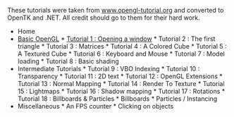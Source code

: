 These tutorials were taken from www.opengl-tutorial.org and converted to OpenTK and .NET. All credit should go to them for their hard work.


*  Home
  *  [Basic OpenGL](https://github.com/xposure/opengl-tutorial-csharp/wiki/Basic-OpenGL)
    *  [Tutorial 1 : Opening a window](https://github.com/xposure/opengl-tutorial-csharp/wiki/Tutorial-1:-Opening-a-window)
    *  Tutorial 2 : The first triangle
    *  Tutorial 3 : Matrices
    *  Tutorial 4 : A Colored Cube
    *  Tutorial 5 : A Textured Cube
    *  Tutorial 6 : Keyboard and Mouse
    *  Tutorial 7 : Model loading
    *  Tutorial 8 : Basic shading
  *  Intermediate Tutorials
    *  Tutorial 9 : VBO Indexing
    *  Tutorial 10 : Transparency
    *  Tutorial 11 : 2D text
    *  Tutorial 12 : OpenGL Extensions
    *  Tutorial 13 : Normal Mapping
    *  Tutorial 14 : Render To Texture
    *  Tutorial 15 : Lightmaps
    *  Tutorial 16 : Shadow mapping
    *  Tutorial 17 : Rotations
    *  Tutorial 18 : Billboards & Particles
    *  Billboards
    *  Particles / Instancing
  *  Miscellaneous
    *  An FPS counter
    *  Clicking on objects
